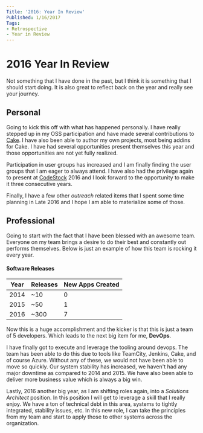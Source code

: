 ```yaml
---
Title: '2016: Year In Review'
Published: 1/16/2017
Tags:
- Retrospective
- Year in Review
---
```


# 2016 Year In Review

Not something that I have done in the past, but I think it is something that I should start doing. It is also great to reflect back on the year and really see your journey. 

## Personal

Going to kick this off with what has happened personally. I have really stepped up in my OSS participation and have made several contributions to [Cake](http://cakebuild.net/). I have also been able to author my own projects, most being addins for Cake. I have had several opportunities present themselves this year and those opportunities are not yet fully realized. 

Participation in user groups has increased and I am finally finding the user groups that I am eager to always attend. I have also had the privilege again to present at [CodeStock](http://www.codestock.org/) 2016 and I look forward to the opportunity to make it three consecutive years. 

Finally, I have a few other *outreach* related items that I spent some time planning in Late 2016 and I hope I am able to materialize some of those.

## Professional

Going to start with the fact that I have been blessed with an awesome team. Everyone on my team brings a desire to do their best and constantly out performs themselves. Below is just an example of how this team is rocking it every year.

#### Software Releases

| Year | Releases | New Apps Created |
|------|----------|------------------|
| 2014 |    ~10   |         0        |
| 2015 |    ~50   |         1        |
| 2016 |   ~300   |         7        |

Now this is a huge accomplishment and the kicker is that this is just a team of 5 developers. Which leads to the next big item for me, **DevOps**.  

I have finally got to execute and leverage the tooling around devops. The team has been able to do this due to tools like TeamCity, Jenkins, Cake, and of course Azure. Without any of these, we would not have been able to move so quickly. Our system stability has increased, we haven't had any major downtime as compared to 2014 and 2015.  We have also been able to deliver more business value which is always a big win.

Lastly, 2016 another big year, as I am shifting roles again, into a *Solutions Architect* position. In this position I will get to leverage a skill that I really enjoy. We have a ton of technical debt in this area, systems to tightly integrated, stability issues, etc. In this new role, I can take the principles from my team and start to apply those to other systems across the organization.



